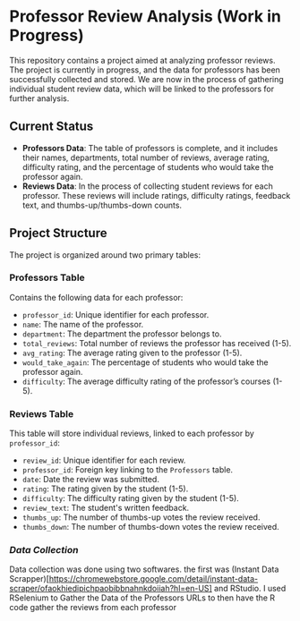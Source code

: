 # Professor Review Analysis (Work in Progress)

This repository contains a project aimed at analyzing professor reviews. The project is currently in progress, and the data for professors has been successfully collected and stored. We are now in the process of gathering individual student review data, which will be linked to the professors for further analysis.

## **Current Status**
- **Professors Data**: The table of professors is complete, and it includes their names, departments, total number of reviews, average rating, difficulty rating, and the percentage of students who would take the professor again.
- **Reviews Data**: In the process of collecting student reviews for each professor. These reviews will include ratings, difficulty ratings, feedback text, and thumbs-up/thumbs-down counts.

## **Project Structure**
The project is organized around two primary tables:

### **Professors Table**
Contains the following data for each professor:
- `professor_id`: Unique identifier for each professor.
- `name`: The name of the professor.
- `department`: The department the professor belongs to.
- `total_reviews`: Total number of reviews the professor has received (1-5).
- `avg_rating`: The average rating given to the professor (1-5).
- `would_take_again`: The percentage of students who would take the professor again.
- `difficulty`: The average difficulty rating of the professor’s courses (1-5).

### **Reviews Table**
This table will store individual reviews, linked to each professor by `professor_id`:
- `review_id`: Unique identifier for each review.
- `professor_id`: Foreign key linking to the `Professors` table.
- `date`: Date the review was submitted.
- `rating`: The rating given by the student (1-5).
- `difficulty`: The difficulty rating given by the student (1-5).
- `review_text`: The student's written feedback.
- `thumbs_up`: The number of thumbs-up votes the review received.
- `thumbs_down`: The number of thumbs-down votes the review received.

### *Data Collection*
Data collection was done using two softwares. the first was (Instant Data Scrapper)[https://chromewebstore.google.com/detail/instant-data-scraper/ofaokhiedipichpaobibbnahnkdoiiah?hl=en-US] and RStudio. I used RSelenium to Gather the Data of the Professors URLs to then have the R code gather the reviews from each professor
